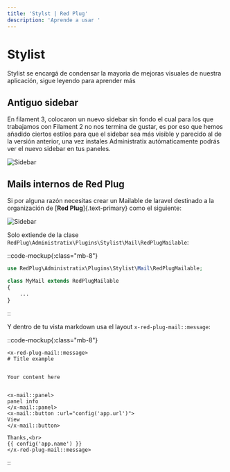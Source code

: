 ```yaml
---
title: 'Stylst | Red Plug'
description: 'Aprende a usar '
---
```


# Stylist

Stylist se encargá de condensar la mayoria de mejoras visuales de nuestra aplicación, sigue leyendo para aprender más


## Antiguo sidebar

En filament 3, colocaron un nuevo sidebar sin fondo el cual para los que trabajamos con Filament 2 no nos termina de gustar, es por eso que hemos añadido ciertos estilos para que el sidebar sea más visible y parecido al de la versión anterior, una vez instales Administratix autómaticamente podrás ver el nuevo sidebar en tus paneles.

![Sidebar](/stylist/sidebar.png)

## Mails internos de Red Plug

Si por alguna razón necesitas crear un Mailable de laravel destinado a la organización de [__Red Plug__]{.text-primary} como el siguiente:

![Sidebar](/stylist/red-plug-mail.png)

Solo extiende de la clase `RedPlug\Administratix\Plugins\Stylist\Mail\RedPlugMailable`:


::code-mockup{:class="mb-8"}
```php
use RedPlug\Administratix\Plugins\Stylist\Mail\RedPlugMailable;

class MyMail extends RedPlugMailable
{
    ...
}
```
::

Y dentro de tu vista markdown usa el layout `x-red-plug-mail::message`:

::code-mockup{:class="mb-8"}
```blade
<x-red-plug-mail::message>
# Title example


Your content here


<x-mail::panel>
panel info
</x-mail::panel>
<x-mail::button :url="config('app.url')">
View
</x-mail::button>

Thanks,<br>
{{ config('app.name') }}
</x-red-plug-mail::message>
```
::